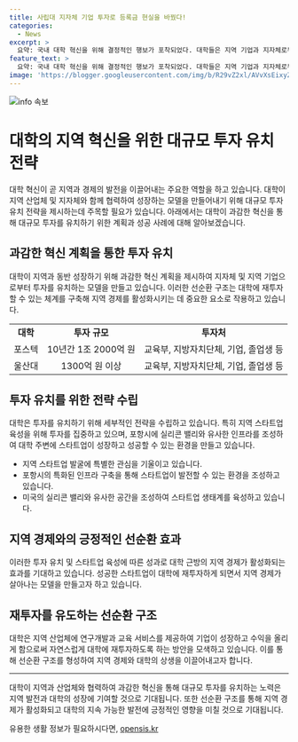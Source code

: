 ```yaml
---
title: 사립대 지자체 기업 투자로 등록금 현실을 바꿨다!
categories:
  - News
excerpt: >
  요약: 국내 대학 혁신을 위해 결정적인 행보가 포착되었다. 대학들은 지역 기업과 지자체로부터 대규모 투자를 유치하고, 이를 다시 지역 기업에 투자하여 성장을 지원하는 선순환 구조를 만들고 있다. 예를 들어, 포스텍은 10년간 1조 2000억 원을 투자받아 제2 건학을 추진하고, 울산대도 1300억 원을 넘는 투자를 유치하여 대규모 투자를 성공적으로 이끌어냈다. 또한, 대학들은 지역 산업체와의 협력을 강화하여 지역 경제의 성장을 촉진하고 있는 것으로 나타났다.
feature_text: >
  요약: 국내 대학 혁신을 위해 결정적인 행보가 포착되었다. 대학들은 지역 기업과 지자체로부터 대규모 투자를 유치하고, 이를 다시 지역 기업에 투자하여 성장을 지원하는 선순환 구조를 만들고 있다. 예를 들어, 포스텍은 10년간 1조 2000억 원을 투자받아 제2 건학을 추진하고, 울산대도 1300억 원을 넘는 투자를 유치하여 대규모 투자를 성공적으로 이끌어냈다. 또한, 대학들은 지역 산업체와의 협력을 강화하여 지역 경제의 성장을 촉진하고 있는 것으로 나타났다.
image: 'https://blogger.googleusercontent.com/img/b/R29vZ2xl/AVvXsEixyZcFfHzMRdzZMjFBmAUKJYCLCGyLL1o632UiGVXcaFdKo_bkvkuCioo0uUKlGfBVcT3P84aROyZIXSBEx3Aw5nCQ3pTgDom1WDC4m8eifvWiAmWEEVb4x6G_l8C0QH225ldMjyaFvpxGEBGNO37VmDTDMHGhJPq73UglMfDca1-0aw/s1600/blogspot.png'
---
```


<p><img src="https://blogger.googleusercontent.com/img/b/R29vZ2xl/AVvXsEixyZcFfHzMRdzZMjFBmAUKJYCLCGyLL1o632UiGVXcaFdKo_bkvkuCioo0uUKlGfBVcT3P84aROyZIXSBEx3Aw5nCQ3pTgDom1WDC4m8eifvWiAmWEEVb4x6G_l8C0QH225ldMjyaFvpxGEBGNO37VmDTDMHGhJPq73UglMfDca1-0aw/s1600/blogspot.png" alt="info 속보" /></p>

<h1 data-ke-size="size26">대학의 지역 혁신을 위한 대규모 투자 유치 전략</h1>

<p data-ke-size="size16">대학 혁신이 곧 지역과 경제의 발전을 이끌어내는 주요한 역할을 하고 있습니다. 대학이 지역 산업체 및 지자체와 함께 협력하여 성장하는 모델을 만들어내기 위해 대규모 투자 유치 전략을 제시하는데 주목할 필요가 있습니다. 아래에서는 대학이 과감한 혁신을 통해 대규모 투자를 유치하기 위한 계획과 성공 사례에 대해 알아보겠습니다.</p>

<h2 data-ke-size="size24">과감한 혁신 계획을 통한 투자 유치</h2>

<p data-ke-size="size16">대학이 지역과 동반 성장하기 위해 과감한 혁신 계획을 제시하여 지자체 및 지역 기업으로부터 투자를 유치하는 모델을 만들고 있습니다. 이러한 선순환 구조는 대학에 재투자할 수 있는 체계를 구축해 지역 경제를 활성화시키는 데 중요한 요소로 작용하고 있습니다.</p>

<table>
  <tr>
    <td style="text-align: center; height: 17px;"><b>대학</b></td>
    <td style="text-align: center; height: 17px;"><b>투자 규모</b></td>
    <td style="text-align: center; height: 17px;"><b>투자처</b></td>
  </tr>
  <tr>
    <td style="text-align: center; height: 17px;">포스텍</td>
    <td style="text-align: center; height: 17px;">10년간 1조 2000억 원</td>
    <td style="text-align: center; height: 17px;">교육부, 지방자치단체, 기업, 졸업생 등</td>
  </tr>
  <tr>
    <td style="text-align: center; height: 17px;">울산대</td>
    <td style="text-align: center; height: 17px;">1300억 원 이상</td>
    <td style="text-align: center; height: 17px;">교육부, 지방자치단체, 기업, 졸업생 등</td>
  </tr>
</table>

<h2 data-ke-size="size24">투자 유치를 위한 전략 수립</h2>

<p data-ke-size="size16">대학은 투자를 유치하기 위해 세부적인 전략을 수립하고 있습니다. 특히 지역 스타트업 육성을 위해 투자를 집중하고 있으며, 포항시에 실리콘 밸리와 유사한 인프라를 조성하여 대학 주변에 스타트업이 성장하고 성공할 수 있는 환경을 만들고 있습니다.</p>

<ul>
  <li>지역 스타트업 발굴에 특별한 관심을 기울이고 있습니다.</li>
  <li>포항시의 특화된 인프라 구축을 통해 스타트업이 발전할 수 있는 환경을 조성하고 있습니다.</li>
  <li>미국의 실리콘 밸리와 유사한 공간을 조성하여 스타트업 생태계를 육성하고 있습니다.</li>
</ul>

<h2 data-ke-size="size24">지역 경제와의 긍정적인 선순환 효과</h2>

<p data-ke-size="size16">이러한 투자 유치 및 스타트업 육성에 따른 성과로 대학 근방의 지역 경제가 활성화되는 효과를 기대하고 있습니다. 성공한 스타트업이 대학에 재투자하게 되면서 지역 경제가 살아나는 모델을 만들고자 하고 있습니다.</p>

<h2 data-ke-size="size24">재투자를 유도하는 선순환 구조</h2>

<p data-ke-size="size16">대학은 지역 산업체에 연구개발과 교육 서비스를 제공하여 기업이 성장하고 수익을 올리게 함으로써 자연스럽게 대학에 재투자하도록 하는 방안을 모색하고 있습니다. 이를 통해 선순환 구조를 형성하여 지역 경제와 대학의 상생을 이끌어내고자 합니다.</p>

<hr>

<p data-ke-size="size16">대학이 지역과 산업체와 협력하여 과감한 혁신을 통해 대규모 투자를 유치하는 노력은 지역 발전과 대학의 성장에 기여할 것으로 기대됩니다. 또한 선순환 구조를 통해 지역 경제가 활성화되고 대학의 지속 가능한 발전에 긍정적인 영향을 미칠 것으로 기대됩니다.</p>
유용한 생활 정보가 필요하시다면, <a href="https://opensis.kr" rel="dofollow">opensis.kr</a>


